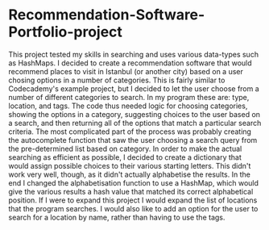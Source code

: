 # Recommendation-Software-Portfolio-project
This project tested my skills in searching and uses various data-types such as HashMaps. 
I decided to create a recommendation software that would recommend places to visit in Istanbul (or another city) based on a user chosing options in a number of categories. This is fairly similar to Codecademy's example project, but I decided to let the user choose from a number of different categories to search. In my program these are: type, location, and tags.
The code thus needed logic for choosing categories, showing the options in a category, suggesting choices to the user based on a search, and then returning all of the options that match a particular search criteria.
The most complicated part of the process was probably creating the autocomplete function that saw the user choosing a search query from the pre-determined list based on category.
In order to make the actual searching as efficient as possible, I decided to create a dictionary that would assign possible choices to their various starting letters. This didn't work very well, though, as it didn't actually alphabetise the results. In the end I changed the alphabetisation function to use a HashMap, which would give the various results a hash value that matched its correct alphabetical position.
If I were to expand this project I would expand the list of locations that the program searches. I would also like to add an option for the user to search for a location by name, rather than having to use the tags.
